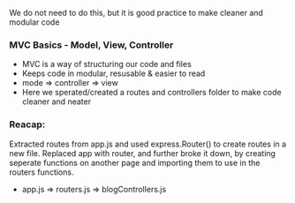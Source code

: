 We do not need to do this, but it is good practice to make cleaner and modular code

### MVC Basics - Model, View, Controller

- MVC is a way of structuring our code and files
- Keeps code in modular, resusable & easier to read
- mode => controller => view
- Here we sperated/created a routes and controllers folder to make code cleaner and neater

### Reacap:

Extracted routes from app.js and used express.Router() to create routes in a new file. Replaced app with router, and further broke it down, by creating seperate functions on another page and importing them to use in the routers functions.

- app.js => routers.js => blogControllers.js
